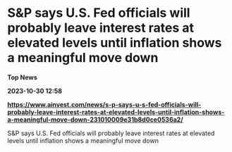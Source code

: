 # S&P says U.S. Fed officials will probably leave interest rates at elevated levels until inflation shows a meaningful move down
**Top News**

**2023-10-30 12:58**

**https://www.ainvest.com/news/s-p-says-u-s-fed-officials-will-probably-leave-interest-rates-at-elevated-levels-until-inflation-shows-a-meaningful-move-down-231010009e31b8d0ce0536a2/**

S&P says U.S. Fed officials will probably leave interest rates at elevated levels until inflation shows a meaningful move down